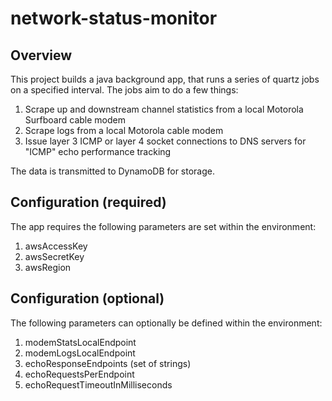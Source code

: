 # network-status-monitor

## Overview

This project builds a java background app, that runs a series of quartz jobs on a specified interval. The jobs aim to do a few things:

1. Scrape up and downstream channel statistics from a local Motorola Surfboard cable modem
2. Scrape logs from a local Motorola cable modem
3. Issue layer 3 ICMP or layer 4 socket connections to DNS servers for "ICMP" echo performance tracking

The data is transmitted to DynamoDB for storage.

## Configuration (required)

The app requires the following parameters are set within the environment:

1. awsAccessKey
2. awsSecretKey
3. awsRegion

## Configuration (optional)

The following parameters can optionally be defined within the environment:

1. modemStatsLocalEndpoint
2. modemLogsLocalEndpoint
3. echoResponseEndpoints (set of strings)
4. echoRequestsPerEndpoint
5. echoRequestTimeoutInMilliseconds
